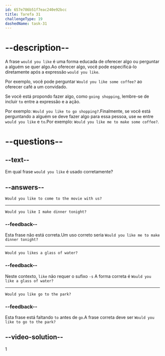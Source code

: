 ```yaml
---
id: 657e786b51f7eac240e92bcc
title: Tarefa 31
challengeType: 19
dashedName: task-31
---
```


# --description--

A frase `would you like` é uma forma educada de oferecer algo ou perguntar a alguém se quer algo.Ao oferecer algo, você pode especificá-lo diretamente após a expressão `would you like`. 

Por exemplo, você pode perguntar `Would you like some coffee?` ao oferecer café a um convidado.

Se você está propondo fazer algo, como `going shopping`, lembre-se de incluir `to` entre a expressão e a ação. 

Por exemplo: `Would you like to go shopping?`.Finalmente, se você está perguntando a alguém se deve fazer algo para essa pessoa, use `me` entre `would you like` e `to`.Por exemplo: `Would you like me to make some coffee?`.

# --questions--

## --text--

Em qual frase `would you like` é usado corretamente?

## --answers--

`Would you like to come to the movie with us?`

---

`Would you like I make dinner tonight?`

### --feedback--

Esta frase não está correta.Um uso correto seria `Would you like me to make dinner tonight?`

---

`Would you likes a glass of water?`

### --feedback--

Neste contexto, `like` não requer o sufixo `-s` A forma correta é `Would you like a glass of water?`

---

`Would you like go to the park?`

### --feedback--

Esta frase está faltando `to` antes de `go`.A frase correta deve ser `Would you like to go to the park?`

## --video-solution--

1
